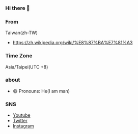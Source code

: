 ### Hi there 👋
### From
Taiwan(zh-TW)
* https://zh.wikipedia.org/wiki/%E8%87%BA%E7%81%A3
### Time Zone
Asia/Taipei(UTC +8)
### about 
- 😄 Pronouns: He(I am man)
### SNS
* [Youtube](https://www.youtube.com/channel/UCfBR43eCo07mPWN6K-97TEA)
* [Twitter](https://twitter.com/neko_0xFF)
* [Instagram](https://www.instagram.com/neko_0xFF)

<!--
**zangmen/zangmen** is a ✨ _special_ ✨ repository because its `README.md` (this file) appears on your GitHub profile.

Here are some ideas to get you started:

- 🔭 I’m currently working on ...
- 🌱 I’m currently learning ...
- 👯 I’m looking to collaborate on ...
- 🤔 I’m looking for help with ...
- 💬 Ask me about ...
- 📫 How to reach me: ...
- 😄 Pronouns: ...
- ⚡ Fun fact: ...
-->
